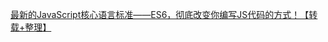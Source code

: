 [最新的JavaScript核心语言标准——ES6，彻底改变你编写JS代码的方式！【转载+整理】](http://www.cnblogs.com/liuning8023/p/4911139.html)
